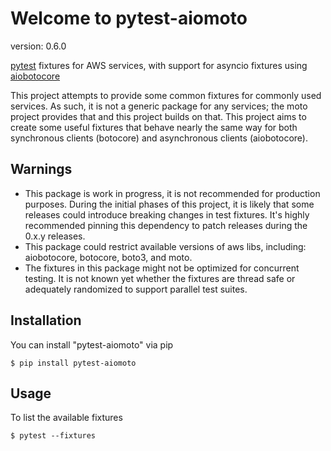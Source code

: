 # Welcome to pytest-aiomoto

version: 0.6.0

[pytest](https://docs.pytest.org) fixtures for AWS services,
with support for asyncio fixtures using [aiobotocore](https://aiobotocore.readthedocs.io)

This project attempts to provide some common fixtures for commonly used
services.  As such, it is not a generic package for any services; the
moto project provides that and this project builds on that.  This
project aims to create some useful fixtures that behave nearly the
same way for both synchronous clients (botocore) and
asynchronous clients (aiobotocore).

## Warnings

- This package is work in progress, it is not recommended for production purposes.
  During the initial phases of this project, it is likely that some releases
  could introduce breaking changes in test fixtures.  It's highly
  recommended pinning this dependency to patch releases during the
  0.x.y releases.
- This package could restrict available versions of aws libs, including:
  aiobotocore, botocore, boto3, and moto.
- The fixtures in this package might not be optimized for concurrent testing.
  It is not known yet whether the fixtures are thread safe or adequately
  randomized to support parallel test suites.

## Installation

You can install "pytest-aiomoto" via pip

    $ pip install pytest-aiomoto

## Usage

To list the available fixtures

    $ pytest --fixtures
